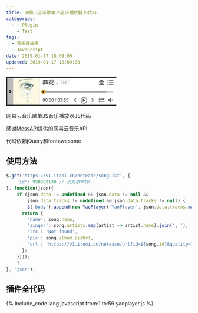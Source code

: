 ```yaml
---
title: 网易云音乐歌单JS音乐播放器JS代码
categories:
  - - Plugin
    - Test
tags:
  - 音乐播放器
  - JavaScript
date: 2019-01-17 18:09:00
updated: 2019-01-17 18:09:00
---
```


![JS音乐播放器截图](/gallery/yaoplayer-0.jpg)

网易云音乐歌单JS音乐播放器JS代码

感谢[MessAPI](//github.com/messoer/mess-api-doc)提供的网易云音乐API

代码依赖jQuery和fontawesome

<!-- more -->

## 使用方法

``` JavaScript
$.get('https://v1.itooi.cn/netease/songList', {
	'id': 998389130 // 此处歌单ID
}, function(json){
	if (json.data != undefined && json.data != null &&
		json.data.tracks != undefined && json.data.tracks != null) {
		$('body').append(new YaoPlayer('YaoPlayer', json.data.tracks.map(song => {
      return {
        'name': song.name,
        'singer': song.artists.map(artist => artist.name).join(', '),
        'lrc': 'Not found',
        'pic': song.album.picUrl,
        'url': `https://v1.itooi.cn/netease/url?id=${song.id}&quality=128`
      };
    })));
	}
}, 'json');
```

## 插件全代码

{% include_code lang:javascript from:1 to:59 yaoplayer.js %}